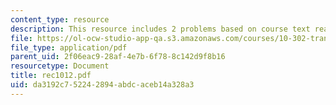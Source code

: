 ```yaml
---
content_type: resource
description: This resource includes 2 problems based on course text reading.
file: https://ol-ocw-studio-app-qa.s3.amazonaws.com/courses/10-302-transport-processes-fall-2004/da3192c752242894abdcaceb14a328a3_rec1012.pdf
file_type: application/pdf
parent_uid: 2f06eac9-28af-4e7b-6f78-8c142d9f8b16
resourcetype: Document
title: rec1012.pdf
uid: da3192c7-5224-2894-abdc-aceb14a328a3
---
```

